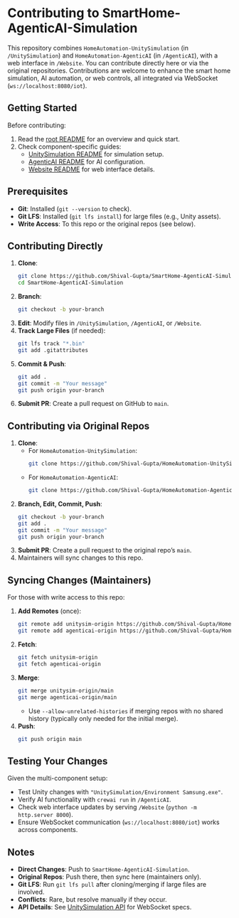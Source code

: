 # Contributing to SmartHome-AgenticAI-Simulation

This repository combines `HomeAutomation-UnitySimulation` (in `/UnitySimulation`) and `HomeAutomation-AgenticAI` (in `/AgenticAI`), with a web interface in `/Website`. You can contribute directly here or via the original repositories. Contributions are welcome to enhance the smart home simulation, AI automation, or web controls, all integrated via WebSocket (`ws://localhost:8080/iot`).

## Getting Started
Before contributing:
1. Read the [root README](../README.md) for an overview and quick start.
2. Check component-specific guides:
   - [UnitySimulation README](../UnitySimulation/README.md) for simulation setup.
   - [AgenticAI README](../AgenticAI/README.md) for AI configuration.
   - [Website README](../Website/README.md) for web interface details.

## Prerequisites
- **Git**: Installed (`git --version` to check).
- **Git LFS**: Installed (`git lfs install`) for large files (e.g., Unity assets).
- **Write Access**: To this repo or the original repos (see below).

## Contributing Directly
1. **Clone**:
   ```bash
   git clone https://github.com/Shival-Gupta/SmartHome-AgenticAI-Simulation.git
   cd SmartHome-AgenticAI-Simulation
   ```
2. **Branch**:
   ```bash
   git checkout -b your-branch
   ```
3. **Edit**: Modify files in `/UnitySimulation`, `/AgenticAI`, or `/Website`.
4. **Track Large Files** (if needed):
   ```bash
   git lfs track "*.bin"
   git add .gitattributes
   ```
5. **Commit & Push**:
   ```bash
   git add .
   git commit -m "Your message"
   git push origin your-branch
   ```
6. **Submit PR**: Create a pull request on GitHub to `main`.

## Contributing via Original Repos
1. **Clone**:
   - For `HomeAutomation-UnitySimulation`:
     ```bash
     git clone https://github.com/Shival-Gupta/HomeAutomation-UnitySimulation.git
     ```
   - For `HomeAutomation-AgenticAI`:
     ```bash
     git clone https://github.com/Shival-Gupta/HomeAutomation-AgenticAI.git
     ```
2. **Branch, Edit, Commit, Push**:
   ```bash
   git checkout -b your-branch
   git add .
   git commit -m "Your message"
   git push origin your-branch
   ```
3. **Submit PR**: Create a pull request to the original repo’s `main`.
4. Maintainers will sync changes to this repo.

## Syncing Changes (Maintainers)
For those with write access to this repo:
1. **Add Remotes** (once):
   ```bash
   git remote add unitysim-origin https://github.com/Shival-Gupta/HomeAutomation-UnitySimulation.git
   git remote add agenticai-origin https://github.com/Shival-Gupta/HomeAutomation-AgenticAI.git
   ```
2. **Fetch**:
   ```bash
   git fetch unitysim-origin
   git fetch agenticai-origin
   ```
3. **Merge**:
   ```bash
   git merge unitysim-origin/main
   git merge agenticai-origin/main
   ```
   - Use `--allow-unrelated-histories` if merging repos with no shared history (typically only needed for the initial merge).
4. **Push**:
   ```bash
   git push origin main
   ```

## Testing Your Changes
Given the multi-component setup:
- Test Unity changes with `"UnitySimulation/Environment Samsung.exe"`.
- Verify AI functionality with `crewai run` in `/AgenticAI`.
- Check web interface updates by serving `/Website` (`python -m http.server 8000`).
- Ensure WebSocket communication (`ws://localhost:8080/iot`) works across components.

## Notes
- **Direct Changes**: Push to `SmartHome-AgenticAI-Simulation`.
- **Original Repos**: Push there, then sync here (maintainers only).
- **Git LFS**: Run `git lfs pull` after cloning/merging if large files are involved.
- **Conflicts**: Rare, but resolve manually if they occur.
- **API Details**: See [UnitySimulation API](../UnitySimulation/API.md) for WebSocket specs.
